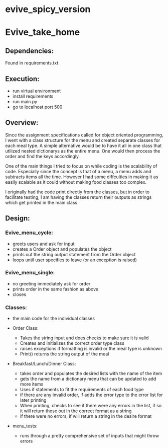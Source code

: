 # evive_spicy_version
# Evive_take_home

## Dependencies:
Found in requirements.txt

## Execution:
- run virtual environment
- install requirements
- run main.py
- go to localhost port 500


## Overview:
Since the assignment specifications called for object oriented programming, I went with a class structure for the menu and created separate classes for each meal type.
A simple alternative would be to have it all in one class that utilized nested dictionarys as the entire menu. One would then process the order and find the keys accordingly. 

One of the main things I tried to focus on while coding is the scalability of code. Especially since the concept is that of a menu, a menu adds and subtracts items all the time. However I had some diffculties in making it as easily scalable as it could without making food classes too complex. 

I originally had the code print directly from the classes, but in order to facilitate testing, I am having the classes return their outputs as strings which get printed in the main class. 

## Design:

### Evive_menu_cycle: 
- greets users and ask for input
- creates a Order object and populates the object
- prints out the string output statement from the Order object
- loops until user specifies to leave (or an exception is raised)
### Evive_menu_single:
- no greeting immediately ask for order
- prints order in the same fashion as above
- closes

### Classes:
- the main code for the individual classes
- Order Class:
    - Takes the string input and does checks to make sure it is valid
    - Creates and initializes the correct order type class
    - raises exceptions if formatting is invalid or the meal type is unknown
    - Print() returns the string output of the meal
- Breakfast/Lunch/Dinner Class:
  - takes order and populates the desired lists with the name of the item
  - gets the name from a dictionary menu that can be updated to add more items
  - Uses if statements to fit the requirements of each food type
  - if there are any invalid order, if adds the error type to the error list for later printing
  - When printing, checks to see if there were any errors in the list, if so it will return those out in the correct format as a string
  - if there were no errors, if will return a string in the desire format

- menu_tests:
  - runs through a pretty comprehensive set of inputs that might throw errors

